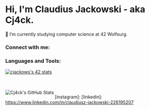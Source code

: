 # Hi, I'm Claudius Jackowski - aka Cj4ck.

🌱 I’m currently studying computer science at 42 Wolfsurg.

### Connect with me:

### Languages and Tools:

<a href="https://github.com/JaeSeoKim/badge42"><img src="https://badge42.vercel.app/api/v2/cl4r9mqmj014009l6t5iuw1n6/stats?cursusId=21&coalitionId=151" alt="cjackows's 42 stats" /></a>

<br />
<br />

  <img align="left" alt="Cj4ck's GitHub Stats" src="https://github-readme-stats.vercel.app/api?username=cj4ck&show_icons=true&hide_border=false&title_color=ff652f&icon_color=FFE400&bg_color=09131B&text_color=ffffff&border_color=0c1a25" />

</details>
</details>

[website]: 
[twitter]: 
[instagram]: 
[linkedin]: https://www.linkedin.com/in/claudiusz-jackowski-226195207
